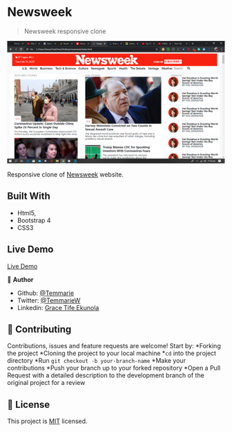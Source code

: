 # Newsweek

> Newsweek responsive clone

![screenshot](/images/screenshot.png)

Responsive clone of [Newsweek](https://www.newsweek.com/) website.

## Built With

- Html5,
- Bootstrap 4 
- CSS3

## Live Demo
 [Live Demo](https://raw.githack.com/nellencr/TNW-clone/feature/index.html)


👤 **Author**

- Github: [@Temmarie](https://github.com/Temmarie)
- Twitter: [@TemmarieW](https://twitter.com/TemmarieW)
- Linkedin: [Grace Tife Ekunola](https://www.linkedin.com/in/ekunola-grace-b02b1b194/)

## 🤝 Contributing

Contributions, issues and feature requests are welcome! Start by:
*Forking the project
*Cloning the project to your local machine
*`cd` into the project directory
*Run `git checkout -b your-branch-name`
*Make your contributions
*Push your branch up to your forked repository
*Open a Pull Request with a detailed description to the development branch of the original project for a review

## 📝 License

This project is [MIT](https://opensource.org/licenses/MIT) licensed.
